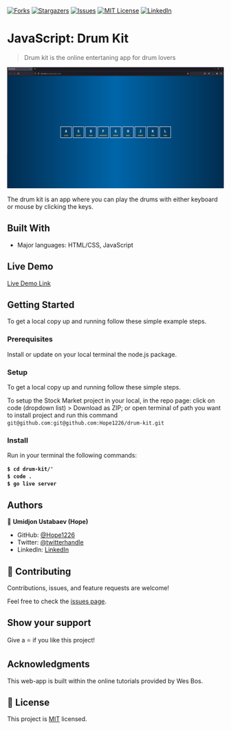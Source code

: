 [![Forks][forks-shield]][forks-url]
[![Stargazers][stars-shield]][stars-url]
[![Issues][issues-shield]][issues-url]
[![MIT License][license-shield]][license-url]
[![LinkedIn][linkedin-shield]][linkedin-url]

# JavaScript: Drum Kit

> Drum kit is the online entertaning app for drum lovers

![screenshot](./app_screenshot.png)

The drum kit is an app where you can play the drums with either keyboard or mouse by clicking the keys.

## Built With

- Major languages: HTML/CSS, JavaScript

## Live Demo

[Live Demo Link](https://hope1226.github.io/drum-kit/)


## Getting Started

To get a local copy up and running follow these simple example steps.

### Prerequisites

Install or update on your local terminal the node.js package.

### Setup

To get a local copy up and running follow these simple steps.

To setup the Stock Market project in your local, in the repo page:
click on code (dropdown list) > Download as ZIP;
or open terminal of path you want to install project and run this command <br>
`git@github.com:git@github.com:Hope1226/drum-kit.git`

### Install

Run in your terminal the following commands:

**`$ cd drum-kit/'`**<br>
**`$ code .`**<br>
**`$ go live server`**<br>

## Authors

👤 **Umidjon Ustabaev (Hope)**

- GitHub: [@Hope1226](https://github.com/Hope1226)
- Twitter: [@twitterhandle](https://twitter.com/twitterhandle)
- LinkedIn: [LinkedIn](https://linkedin.com/in/linkedinhandle)

## 🤝 Contributing

Contributions, issues, and feature requests are welcome!

Feel free to check the [issues page](https://github.com/Hope1226/drum-kit/issues).

## Show your support

Give a ⭐️ if you like this project!

## Acknowledgments

This web-app is built within the online tutorials provided by Wes Bos.<br>

## 📝 License

This project is [MIT](./MIT.md) licensed.



[forks-shield]: https://img.shields.io/github/forks/omar-labana/portfolio.svg?style=for-the-badge
[forks-url]: https://github.com/Hope1226/hope-profile/network/members
[stars-shield]: https://img.shields.io/github/stars/omar-labana/portfolio.svg?style=for-the-badge
[stars-url]: https://github.com/Hope1226/hope-profile/stargazers
[issues-shield]: https://img.shields.io/github/issues/omar-labana/portfolio.svg?style=for-the-badge
[issues-url]: https://github.com/Hope1226/hope-profile/issues
[license-shield]: https://img.shields.io/github/license/othneildrew/Best-README-Template.svg?style=for-the-badge
[license-url]: hhttps://github.com/Hope1226/hope-profile/blob/master/MIT.md
[linkedin-shield]: https://img.shields.io/badge/-LinkedIn-black.svg?style=for-the-badge&logo=linkedin&colorB=555
[linkedin-url]: https://www.linkedin.com/in/umidjon-ustabaev/
